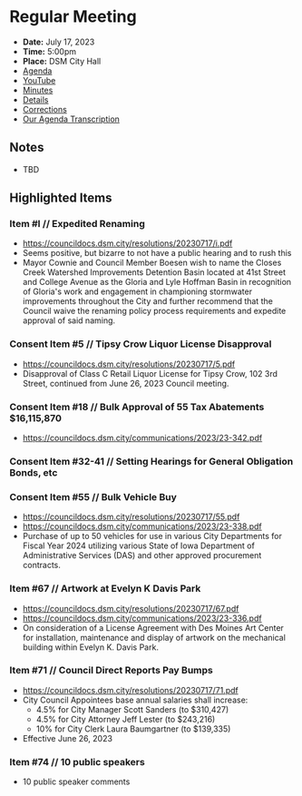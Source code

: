 # Regular Meeting

- **Date:** July 17, 2023
- **Time:** 5:00pm
- **Place:** DSM City Hall
- [Agenda](https://councildocs.dsm.city/agendas/ag20230717.pdf)
- [YouTube](https://youtube.com/live/nfpR66XHqEM)
- [Minutes](https://councildocs.dsm.city/minutes/as%2020230717.pdf)
- [Details](https://www.dsm.city/citycouncil_detail_T60_R2458.php)
- [Corrections](https://councildocs.dsm.city/corrections/20230717%20CAP.pdf)
- [Our Agenda Transcription](#/view/agenda~2023~transcription~07-17_RM)

## Notes

- TBD

## Highlighted Items

### Item #I // Expedited Renaming

- https://councildocs.dsm.city/resolutions/20230717/i.pdf
- Seems positive, but bizarre to not have a public hearing and to rush this
- Mayor Cownie and Council Member Boesen wish to name the Closes Creek Watershed
  Improvements Detention Basin located at 41st Street and College Avenue as the Gloria and Lyle Hoffman Basin
  in recognition of Gloria's work and engagement in championing stormwater improvements throughout the City
  and further recommend that the Council waive the renaming policy process requirements and expedite approval
  of said naming.

### Consent Item #5 // Tipsy Crow Liquor License Disapproval

- https://councildocs.dsm.city/resolutions/20230717/5.pdf
- Disapproval of Class C Retail Liquor License for Tipsy Crow, 102 3rd Street, continued from June 26, 2023 Council meeting. 

### Consent Item #18 // Bulk Approval of 55 Tax Abatements $16,115,870

- https://councildocs.dsm.city/communications/2023/23-342.pdf

### Consent Item #32-41 // Setting Hearings for General Obligation Bonds, etc

### Consent Item #55 // Bulk Vehicle Buy

- https://councildocs.dsm.city/resolutions/20230717/55.pdf
- https://councildocs.dsm.city/communications/2023/23-338.pdf
- Purchase of up to 50 vehicles for use in various City Departments for Fiscal Year 2024 utilizing various State of Iowa Department of Administrative Services (DAS) and other approved procurement contracts. 

### Item #67 // Artwork at Evelyn K Davis Park

- https://councildocs.dsm.city/resolutions/20230717/67.pdf
- https://councildocs.dsm.city/communications/2023/23-336.pdf
- On consideration of a License Agreement with Des Moines Art Center for installation, maintenance and display of artwork on the mechanical building within Evelyn K. Davis Park.

### Item #71 // Council Direct Reports Pay Bumps

- https://councildocs.dsm.city/resolutions/20230717/71.pdf
- City Council Appointees base annual salaries shall increase:
    - 4.5% for City Manager Scott Sanders (to $310,427)
    - 4.5% for City Attorney Jeff Lester (to $243,216)
    - 10% for City Clerk Laura Baumgartner (to $139,335)
- Effective June 26, 2023

### Item #74 // 10 public speakers

- 10 public speaker comments
